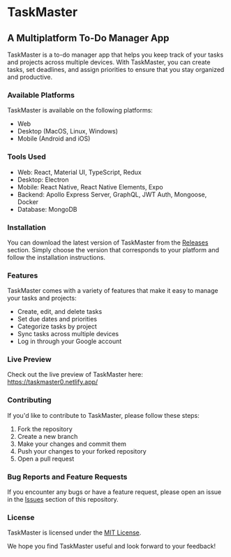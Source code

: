 # TaskMaster
## A Multiplatform To-Do Manager App

TaskMaster is a to-do manager app that helps you keep track of your tasks and projects across multiple devices. With TaskMaster, you can create tasks, set deadlines, and assign priorities to ensure that you stay organized and productive.

### Available Platforms
TaskMaster is available on the following platforms:
- Web
- Desktop (MacOS, Linux, Windows)
- Mobile (Android and iOS)

### Tools Used
- Web: React, Material UI, TypeScript, Redux
- Desktop: Electron
- Mobile: React Native, React Native Elements, Expo
- Backend: Apollo Express Server, GraphQL, JWT Auth, Mongoose, Docker
- Database: MongoDB

### Installation
You can download the latest version of TaskMaster from the [Releases](https://github.com/sahilyeole/TaskMaster/releases) section. Simply choose the version that corresponds to your platform and follow the installation instructions.

### Features
TaskMaster comes with a variety of features that make it easy to manage your tasks and projects:
- Create, edit, and delete tasks
- Set due dates and priorities
- Categorize tasks by project
- Sync tasks across multiple devices
- Log in through your Google account

### Live Preview
Check out the live preview of TaskMaster here: https://taskmaster0.netlify.app/

### Contributing
If you'd like to contribute to TaskMaster, please follow these steps:
1. Fork the repository
2. Create a new branch
3. Make your changes and commit them
4. Push your changes to your forked repository
5. Open a pull request

### Bug Reports and Feature Requests
If you encounter any bugs or have a feature request, please open an issue in the [Issues](https://github.com/sahilyeole/TaskMaster/issues) section of this repository.

### License
TaskMaster is licensed under the [MIT License](https://github.com/sahilyeole/TaskMaster/blob/master/LICENSE).

We hope you find TaskMaster useful and look forward to your feedback!
